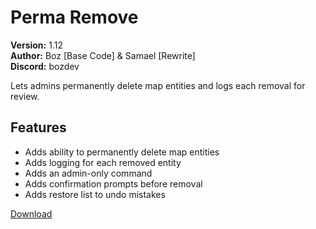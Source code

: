 # Perma Remove

**Version:** 1.12  
**Author:** Boz [Base Code] & Samael [Rewrite]  
**Discord:** bozdev  

Lets admins permanently delete map entities and logs each removal for review.

## Features

- Adds ability to permanently delete map entities
- Adds logging for each removed entity
- Adds an admin-only command
- Adds confirmation prompts before removal
- Adds restore list to undo mistakes

[Download](https://github.com/LiliaFramework/Modules/raw/refs/heads/gh-pages/permaremove.zip)
